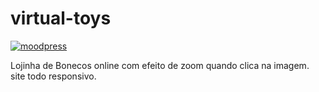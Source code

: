 # virtual-toys

[![moodpress](https://img.shields.io/badge/website-000000?style=for-the-badge&logo=About.me&logoColor=white)](https://brinquedos-virtuais.netlify.app)


Lojinha de Bonecos online com efeito de zoom quando clica na imagem. site todo responsivo.
